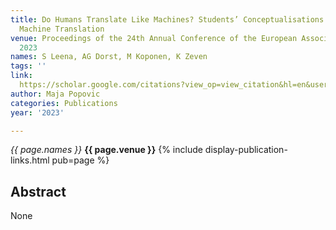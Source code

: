 ```yaml
---
title: Do Humans Translate Like Machines? Students’ Conceptualisations of Human and
  Machine Translation
venue: Proceedings of the 24th Annual Conference of the European Association for …,
  2023
names: S Leena, AG Dorst, M Koponen, K Zeven
tags: ''
link: 
  https://scholar.google.com/citations?view_op=view_citation&hl=en&user=KdAV2Y0AAAAJ&pagesize=100&sortby=pubdate&citation_for_view=KdAV2Y0AAAAJ:35r97b3x0nAC
author: Maja Popovic
categories: Publications
year: '2023'

---
```


*{{ page.names }}*
**{{ page.venue }}**
{% include display-publication-links.html pub=page %}
## Abstract

None